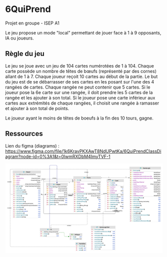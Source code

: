 # 6QuiPrend
Projet en groupe - ISEP A1

Le jeu propose un mode "local" permettant de jouer face à 1 à 9 opposants, IA ou joueurs.

## Règle du jeu
Le jeu se joue avec un jeu de 104 cartes numérotées de 1 à 104. Chaque carte possède un nombre de têtes de bœufs (représenté par des cornes) allant de 1 à 7. Chaque joueur reçoit 10 cartes au début de la partie. Le but du jeu est de se débarrasser de ses cartes en les posant sur l'une des 4 rangées de cartes. Chaque rangée ne peut contenir que 5 cartes. Si le joueur pose la 6e carte sur une rangée, il doit prendre les 5 cartes de la rangée et les ajouter à son total. Si le joueur pose une carte inférieur aux cartes aux extrémités de chaque rangées, il choisit une rangée à ramasser et ajouter à son total de points.

Le joueur ayant le moins de têtes de boeufs à la fin des 10 tours, gagne.

## Ressources
Lien du figma (diagrams) : https://www.figma.com/file/1k6KravPKXAwT8NdUPwtKa/6QuiPrendClassDiagram?node-id=0%3A1&t=0lwmRXDbM4ImyTVF-1

![Diagrame de classe](diagramClass.png "Diagrame de classe")